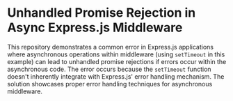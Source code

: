 # Unhandled Promise Rejection in Async Express.js Middleware

This repository demonstrates a common error in Express.js applications where asynchronous operations within middleware (using `setTimeout` in this example) can lead to unhandled promise rejections if errors occur within the asynchronous code.  The error occurs because the `setTimeout` function doesn't inherently integrate with Express.js' error handling mechanism.  The solution showcases proper error handling techniques for asynchronous middleware.